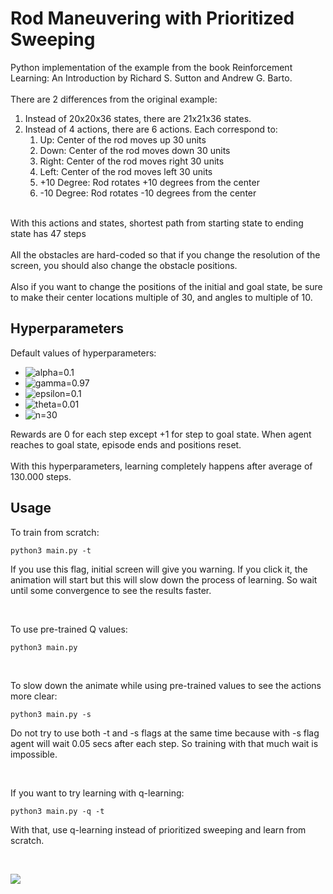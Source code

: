 # Rod Maneuvering with Prioritized Sweeping
Python implementation of the example from the book Reinforcement Learning: An Introduction by Richard S. Sutton and Andrew G. Barto.
<br><br>
There are 2 differences from the original example:
1. Instead of 20x20x36 states, there are 21x21x36 states.
2. Instead of 4 actions, there are 6 actions. Each correspond to:
    1. Up: Center of the rod moves up 30 units
    2. Down: Center of the rod moves down 30 units
    3. Right: Center of the rod moves right 30 units
    4. Left: Center of the rod moves left 30 units
    5. +10 Degree: Rod rotates +10 degrees from the center
    6. -10 Degree: Rod rotates -10 degrees from the center
<br><br>

With this actions and states, shortest path from starting state to ending state has 47 steps 
<br><br>
All the obstacles are hard-coded so that if you change the resolution of the screen, you should also change the obstacle positions.
<br><br>
Also if you want to change the positions of the initial and goal state, be sure to make their center locations multiple of 30, and angles to multiple of 10.

## Hyperparameters
Default values of hyperparameters:
* <img src="https://render.githubusercontent.com/render/math?math=\alpha = 0.1" alt="alpha=0.1">
* <img src="https://render.githubusercontent.com/render/math?math=\gamma = 0.97" alt="gamma=0.97">
* <img src="https://render.githubusercontent.com/render/math?math=\epsilon = 0.1" alt="epsilon=0.1">
* <img src="https://render.githubusercontent.com/render/math?math=\theta = 0.01" alt="theta=0.01">
* <img src="https://render.githubusercontent.com/render/math?math=\n = 30" alt="n=30">

Rewards are 0 for each step except +1 for step to goal state. When agent reaches to goal state, episode ends and positions reset.
<br><br>
With this hyperparameters, learning completely happens after average of 130.000 steps.
## Usage

To train from scratch:
```console
python3 main.py -t
```
If you use this flag, initial screen will give you warning. If you click it, the animation will start but this will slow down the process of learning. So wait until some convergence to see the results faster.

<br>

To use pre-trained Q values:
```console
python3 main.py
```

<br>

To slow down the animate while using pre-trained values to see the actions more clear:
```console
python3 main.py -s
```
Do not try to use both -t and -s flags at the same time because with -s flag agent will wait 0.05 secs after each step. So training with that much wait is impossible.

<br>

If you want to try learning with q-learning:
```console
python3 main.py -q -t
```
With that, use q-learning instead of prioritized sweeping and learn from scratch.

<br>


![](sequ.gif)